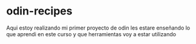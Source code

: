 # odin-recipes
Aqui estoy realizando mi primer proyecto de odin
les estare enseñando lo que aprendi en este curso y que herramientas voy a estar utilizando